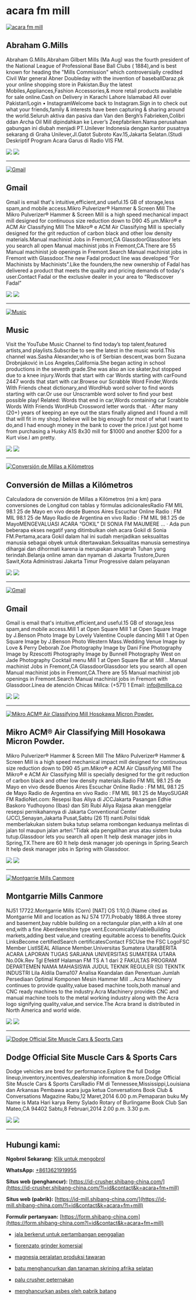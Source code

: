 # acara fm mill

<a href="https://swt.shibang-china.com/?l=id&img&k=acara+fm+mill" target="_blank">![acara fm mill](http://static.shibang-china.com/all-800x300/990.jpg)</a>

## Abraham G.Mills
Abraham G.Mills.Abraham Gilbert Mills (Ma Aug) was the fourth president of the National League of Professional Base Ball Clubs ( 1884),and is best known for heading the &quot;Mills Commission&quot; which controversially credited Civil War general Abner Doubleday with the invention of baseballDaraz.pk your online shopping store in Pakistan.Buy the latest Mobiles,Appliances,Fashion Accessories,&amp; more retail products available for sale online.Cash on Delivery in Karachi Lahore Islamabad All over Pakistan!Login • InstagramWelcome back to Instagram.Sign in to check out what your friends,family &amp; interests have been capturing &amp; sharing around the world.Seluruh aktiva dan pasiva dan Van den Bergh’s Fabrieken,Colibri ddan Archa Oil Mill dipindahkan ke Lever’s Zeepfabriken.Nama perusahaan gabungan ini diubah menjadi PT.Unilever Indonesia dengan kantor pusatnya sekarang di Graha Unilever,Jl.Gatot Subroto Kav.15,Jakarta Selatan.(Studi Deskriptif Program Acara Garus di Radio VIS FM.


<a href="https://whatsapp.shibangsoft.com/WhatsApp.php" target="_blank" title="WhatsApp">![](http://static.shibang-china.com/icon/whatsapp.png)</a> <a href="https://swt.shibang-china.com/?l=id&icon&k=acara+fm+mill" target="_blank">![](http://static.shibang-china.com/icon/chat-id.png)</a>

---

<a href="https://swt.shibang-china.com/?l=id&img&k=acara+fm+mill" target="_blank">![Gmail](http://static.shibang-china.com/all-800x300/4.jpg)</a>

## Gmail
Gmail is email that's intuitive,efficient,and useful.15 GB of storage,less spam,and mobile access.Mikro Pulverizer&#174; Hammer &amp; Screen Mill The Mikro Pulverizer&#174; Hammer &amp; Screen Mill is a high speed mechanical impact mill designed for continuous size reduction down to D90 45 μm.Mikro&#174; e ACM Air Classifying Mill The Mikro&#174; e ACM Air Classifying Mill is specially designed for the grit reduction of carbon black and other low density materials.Manual machinist Jobs in Fremont,CA GlassdoorGlassdoor lets you search all open Manual machinist jobs in Fremont,CA.There are 55 Manual machinist job openings in Fremont.Search Manual machinist jobs in Fremont with Glassdoor.The new Fadal product line was developed “For Machinists by Machinists”.Like the founders,the new ownership of Fadal has delivered a product that meets the quality and pricing demands of today's user.Contact Fadal or the exclusive dealer in your area to “Rediscover Fadal”


<a href="https://whatsapp.shibangsoft.com/WhatsApp.php" target="_blank" title="WhatsApp">![](http://static.shibang-china.com/icon/whatsapp.png)</a> <a href="https://swt.shibang-china.com/?l=id&icon&k=acara+fm+mill" target="_blank">![](http://static.shibang-china.com/icon/chat-id.png)</a>

---

<a href="https://swt.shibang-china.com/?l=id&img&k=acara+fm+mill" target="_blank">![Music](http://static.shibang-china.com/all-800x300/1388.jpg)</a>

## Music
Visit the YouTube Music Channel to find today’s top talent,featured artists,and playlists.Subscribe to see the latest in the music world.This channel was.Sasha Alexander,who is of Serbian descent,was born Suzana Drobnjaković in Los Angeles,California.She began acting in school productions in the seventh grade.She was also an ice skater,but stopped due to a knee injury.Words that start with car Words starting with carFound 2447 words that start with car.Browse our Scrabble Word Finder,Words With Friends cheat dictionary,and WordHub word solver to find words starting with car.Or use our Unscramble word solver to find your best possible play! Related: Words that end in car,Words containing car Scrabble Words With Friends WordHub Crossword letter words that.&nbsp;&#0183;&#32;After many (20+) years of keeping an eye out the stars finally aligned and I found a mill that will fit in my shop,I believe will be big enough for most of what I want to do,and I had enough money in the bank to cover the price.I just got home from purchasing a Husky A1S 8x30 mill for $1000 and another $200 for a Kurt vise.I am pretty.


<a href="https://whatsapp.shibangsoft.com/WhatsApp.php" target="_blank" title="WhatsApp">![](http://static.shibang-china.com/icon/whatsapp.png)</a> <a href="https://swt.shibang-china.com/?l=id&icon&k=acara+fm+mill" target="_blank">![](http://static.shibang-china.com/icon/chat-id.png)</a>

---

<a href="https://swt.shibang-china.com/?l=id&img&k=acara+fm+mill" target="_blank">![Conversi&#243;n de Millas a Kil&#243;metros](http://static.shibang-china.com/all-800x300/1338.jpg)</a>

## Conversi&#243;n de Millas a Kil&#243;metros
Calculadora de conversi&#243;n de Millas a Kil&#243;metros (mi a km) para conversiones de Longitud con tablas y f&#243;rmulas adicionalesRadio FM MIL 98.1 25 de Mayo en vivo desde Buenos Aires Escuchar Online Radio : FM MIL 98.1 25 de Mayo Radio de Argentina en vivo Radio : FM MIL 98.1 25 de MayoMENGEVALUASI ACARA “GOKIL” DI SONIA FM MAUMERE …&nbsp;&#0183;&#32;Ada pun beberapa ekses negatif yang ditimbulkan oleh acara Gokil di Sonia FM.Pertama,acara Gokil dalam hal ini sudah menjadikan seksualitas manusia sebagai obyek untuk ditertawakan.Seksualitas manusia semestinya dihargai dan dihormati karena ia merupakan anugerah Tuhan yang terindah.Belanja online aman dan nyaman di Jakarta Trustore,Duren Sawit,Kota Administrasi Jakarta Timur Progressive dalam pelayanan


<a href="https://whatsapp.shibangsoft.com/WhatsApp.php" target="_blank" title="WhatsApp">![](http://static.shibang-china.com/icon/whatsapp.png)</a> <a href="https://swt.shibang-china.com/?l=id&icon&k=acara+fm+mill" target="_blank">![](http://static.shibang-china.com/icon/chat-id.png)</a>

---

<a href="https://swt.shibang-china.com/?l=id&img&k=acara+fm+mill" target="_blank">![Gmail](http://static.shibang-china.com/all-800x300/1018.jpg)</a>

## Gmail
Gmail is email that's intuitive,efficient,and useful.15 GB of storage,less spam,and mobile access.Mill 1 at Open Square Mill 1 at Open Square Image by J.Benson Photo Image by Lovely Valentine Couple dancing Mill 1 at Open Square Image by J.Benson Photo Western Mass.Wedding Venue Image by Love &amp; Perry Deborah Zoe Photography Image by Dani Fine Photography Image by Rzescotti Photography Image by Bunnell Photography West on Jade Photography Cocktail menu Mill 1 at Open Square Bar at Mill …Manual machinist Jobs in Fremont,CA GlassdoorGlassdoor lets you search all open Manual machinist jobs in Fremont,CA.There are 55 Manual machinist job openings in Fremont.Search Manual machinist jobs in Fremont with Glassdoor.L&#237;nea de atenci&#243;n Chicas Millca: (+571) 1 Email: info@millca.co


<a href="https://whatsapp.shibangsoft.com/WhatsApp.php" target="_blank" title="WhatsApp">![](http://static.shibang-china.com/icon/whatsapp.png)</a> <a href="https://swt.shibang-china.com/?l=id&icon&k=acara+fm+mill" target="_blank">![](http://static.shibang-china.com/icon/chat-id.png)</a>

---

<a href="https://swt.shibang-china.com/?l=id&img&k=acara+fm+mill" target="_blank">![Mikro ACM&#174; Air Classifying Mill Hosokawa Micron Powder.](http://static.shibang-china.com/all-800x300/496.jpg)</a>

## Mikro ACM&#174; Air Classifying Mill Hosokawa Micron Powder.
Mikro Pulverizer&#174; Hammer &amp; Screen Mill The Mikro Pulverizer&#174; Hammer &amp; Screen Mill is a high speed mechanical impact mill designed for continuous size reduction down to D90 45 μm.Mikro&#174; e ACM Air Classifying Mill The Mikro&#174; e ACM Air Classifying Mill is specially designed for the grit reduction of carbon black and other low density materials.Radio FM MIL 98.1 25 de Mayo en vivo desde Buenos Aires Escuchar Online Radio : FM MIL 98.1 25 de Mayo Radio de Argentina en vivo Radio : FM MIL 98.1 25 de MayoSUGAR FM RadioNet.com: Resepsi Ibas Aliya di JCCJakarta Pasangan Edhie Baskoro Yudhoyono (Ibas) dan Siti Rubi Aliya Rajasa akan menggelar resepsi pernikahannya di Jakarta Conventional Center (JCC),Senayan,Jakarta Pusat,Sabtu (26 11) nanti.Polisi tidak memberlakukan sistem buka tutup selama rombongan keduanya melintas di jalan tol maupun jalan arteri.&quot;Tidak ada pengalihan arus atau sistem buka tutup.Glassdoor lets you search all open It help desk manager jobs in Spring,TX.There are 60 It help desk manager job openings in Spring.Search It help desk manager jobs in Spring with Glassdoor.


<a href="https://whatsapp.shibangsoft.com/WhatsApp.php" target="_blank" title="WhatsApp">![](http://static.shibang-china.com/icon/whatsapp.png)</a> <a href="https://swt.shibang-china.com/?l=id&icon&k=acara+fm+mill" target="_blank">![](http://static.shibang-china.com/icon/chat-id.png)</a>

---

<a href="https://swt.shibang-china.com/?l=id&img&k=acara+fm+mill" target="_blank">![Montgarrie Mills Canmore](http://static.shibang-china.com/all-800x300/1477.jpg)</a>

## Montgarrie Mills Canmore
NJ51 17722.Montgarrie Mills (Corn) [NAT] OS 1:10,0.(Name cited as Montgarrie Mill and location as NJ 574 177).Probably 1886.A three storey and basement,bay rubble building on a rectangular plan,with a kiln at one end,with a fine Aberdeenshire type vent.EconomicallyViableBuilding markets,adding best value,and creating equitable access to benefits.Quick LinksBecome certifiedSearch certificatesContact FSCUse the FSC LogoFSC Member ListISEAL Alliance Member.Universitas Sumatera UtaraBERITA ACARA LAPORAN TUGAS SARJANA UNIVERSITAS SUMATERA UTARA No.00k.Rev Tgl Efektif Halaman FM TS A 1 dari 2 FAKULTAS PROGRAM DEPARTEMEN NAMA MAHASISWA JUDUL TEKNIK REGULER (Sl) TEKNTK INDUSTRI Lila Aldila Dama107 Analisa Keandalan dan Penentuan Jumlah Persediaan Optimal Komponen Mesin Hammer Mill …Acra Machinery continues to provide quality,value based machine tools,both manual and CNC ready machines to the industry.Acra Machinery provides CNC and manual machine tools to the metal working industry along with the Acra logo signifying quality,value,and service.The Acra brand is distributed in North America and world wide.


<a href="https://whatsapp.shibangsoft.com/WhatsApp.php" target="_blank" title="WhatsApp">![](http://static.shibang-china.com/icon/whatsapp.png)</a> <a href="https://swt.shibang-china.com/?l=id&icon&k=acara+fm+mill" target="_blank">![](http://static.shibang-china.com/icon/chat-id.png)</a>

---

<a href="https://swt.shibang-china.com/?l=id&img&k=acara+fm+mill" target="_blank">![Dodge Official Site Muscle Cars &amp; Sports Cars](http://static.shibang-china.com/all-800x300/480.jpg)</a>

## Dodge Official Site Muscle Cars &amp; Sports Cars
Dodge vehicles are bred for performance.Explore the full Dodge lineup,inventory,incentives,dealership information &amp; more.Dodge Official Site Muscle Cars &amp; Sports CarsRadio FM di Tennessee,Mississippi,Louisiana dan Arkansas Pembawa acara juga ketua Conversations Book Club &amp; Conversations Magazine Rabu,12 Maret,2014 6.00 p.m.Pemaparan buku My Name is Mata Hari karya Remy Sylado Rotary of Burlingame Book Club San Mateo,CA 94402 Sabtu,8 Februari,2014 2.00 p.m. 3.30 p.m.

<a href="https://whatsapp.shibangsoft.com/WhatsApp.php" target="_blank" title="WhatsApp">![](http://static.shibang-china.com/icon/whatsapp.png)</a> <a href="https://swt.shibang-china.com/?l=id&icon&k=acara+fm+mill" target="_blank">![](http://static.shibang-china.com/icon/chat-id.png)</a>

---
## Hubungi kami:

**Ngobrol Sekarang:** [Klik untuk mengobrol](https://swt.shibang-china.com?l=id&contact&k=acara+fm+mill)

**WhatsApp:**  [+8613621919955](https://whatsapp.shibangsoft.com/WhatsApp.php)

**Situs web (penghancur):** [https://id-crusher.shibang-china.com/](https://id-crusher.shibang-china.com/?l=id&contact&k=acara+fm+mill)

**Situs web (pabrik):** [https://id-mill.shibang-china.com/](https://id-mill.shibang-china.com/?l=id&contact&k=acara+fm+mill)

**Formulir pertanyaan:** [https://form.shibang-china.com](https://form.shibang-china.com?l=id&contact&k=acara+fm+mill)

* [jala berkerut untuk pertambangan penggalian](../47/jala%20berkerut%20untuk%20pertambangan%20penggalian.md)

* [fiorenzato grinder komersial](../47/fiorenzato%20grinder%20komersial.md)

* [magnesia peralatan produksi tawaran](../41/magnesia%20peralatan%20produksi%20tawaran.md)

* [batu menghancurkan dan tanaman skrining afrika selatan](../47/batu%20menghancurkan%20dan%20tanaman%20skrining%20afrika%20selatan.md)

* [palu crusher peternakan](../49/palu%20crusher%20peternakan.md)

* [menghancurkan asbes oleh pabrik batang](../43/menghancurkan%20asbes%20oleh%20pabrik%20batang.md)